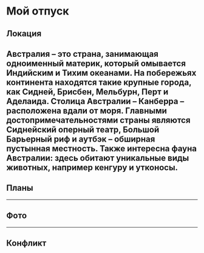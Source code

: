 # Мой отпуск

## Локация
Австралия – это страна, занимающая одноименный материк, который омывается Индийским и Тихим океанами. На побережьях континента находятся такие крупные города, как Сидней, Брисбен, Мельбурн, Перт и Аделаида. Столица Австралии – Канберра – расположена вдали от моря. Главными достопримечательностями страны являются Сиднейский оперный театр, Большой Барьерный риф и аутбэк – обширная пустынная местность. Также интересна фауна Австралии: здесь обитают уникальные виды животных, например кенгуру и утконосы.
---

## Планы

---

## Фото

---

## Конфликт
